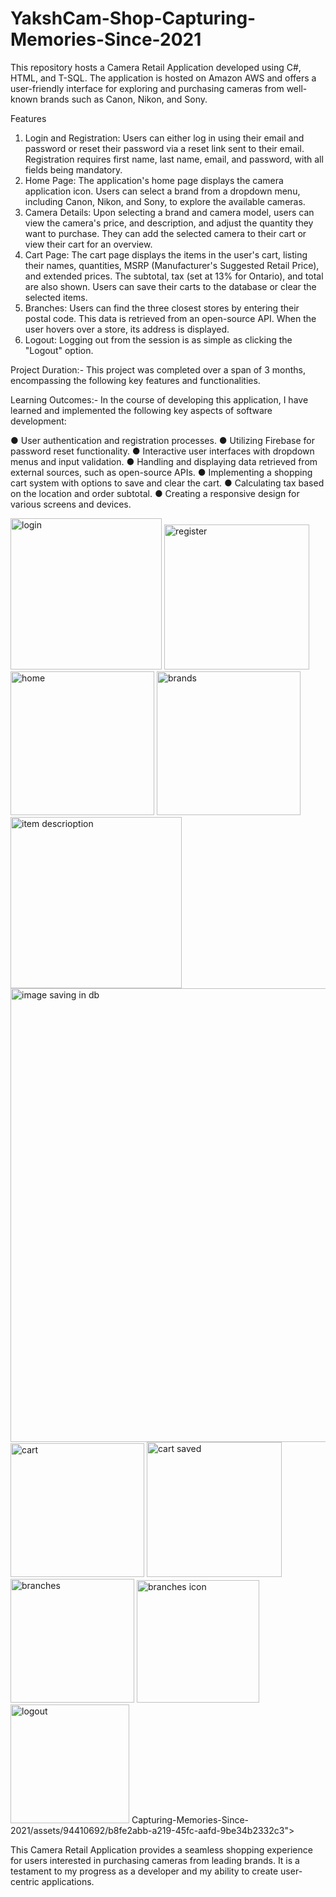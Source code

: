 # YakshCam-Shop-Capturing-Memories-Since-2021
This repository hosts a Camera Retail Application developed using C#, HTML, and T-SQL. The application is hosted on Amazon AWS and offers a user-friendly interface for exploring and purchasing cameras from well-known brands such as Canon, Nikon, and Sony.

Features
1. Login and Registration: Users can either log in using their email and password or reset their password via a reset link sent to their email. Registration requires first name, last name, email, and password, with all fields being mandatory.
2. Home Page: The application's home page displays the camera application icon. Users can select a brand from a dropdown menu, including Canon, Nikon, and Sony, to explore the available cameras.
3. Camera Details: Upon selecting a brand and camera model, users can view the camera's price, and description, and adjust the quantity they want to purchase. They can add the selected camera to their cart or view their cart for an overview.
4. Cart Page: The cart page displays the items in the user's cart, listing their names, quantities, MSRP (Manufacturer's Suggested Retail Price), and extended prices. The subtotal, tax (set at 13% for Ontario), and total are also shown. Users can save their carts to the database or clear the selected items.
5. Branches: Users can find the three closest stores by entering their postal code. This data is retrieved from an open-source API. When the user hovers over a store, its address is displayed.
6. Logout: Logging out from the session is as simple as clicking the "Logout" option.

Project Duration:-
This project was completed over a span of 3 months, encompassing the following key features and functionalities.

Learning Outcomes:-
In the course of developing this application, I have learned and implemented the following key aspects of software development:

● User authentication and registration processes.
● Utilizing Firebase for password reset functionality.
● Interactive user interfaces with dropdown menus and input validation.
● Handling and displaying data retrieved from external sources, such as open-source APIs. 
● Implementing a shopping cart system with options to save and clear the cart.
● Calculating tax based on the location and order subtotal.
● Creating a responsive design for various screens and devices.

<img width="242" alt="login" src="https://github.com/yakshpatel22/YakshCam-Shop-Capturing-Memories-Since-2021/assets/94410692/0c186b81-ef18-4b76-b375-01a127f2e2c0">

<img width="232" alt="register" src="https://github.com/yakshpatel22/YakshCam-Shop-Capturing-Memories-Since-2021/assets/94410692/4b2602c3-d791-4690-b31f-67a652df6188">
<img width="230" alt="home" src="https://github.com/yakshpatel22/YakshCam-Shop-Capturing-Memories-Since-2021/assets/94410692/c535baa6-3b4a-4cdc-888a-235ac4347d03">
<img width="230" alt="brands" src="https://github.com/yakshpatel22/YakshCam-Shop-Capturing-Memories-Since-2021/assets/94410692/ad83faa5-ba50-48d5-8043-80073770923d">
<img width="274" alt="item descrioption" src="https://github.com/yakshpatel22/YakshCam-Shop-Capturing-Memories-Since-2021/assets/94410692/4b53c8f2-a928-40ab-83a2-847dff6666ed">
<img width="726" alt="image saving in db" src="https://github.com/yakshpatel22/YakshCam-Shop-Capturing-Memories-Since-2021/assets/94410692/fe35ab35-2190-4ef0-a30c-6db2d36a3568">
<img width="214" alt="cart" src="https://github.com/yakshpatel22/YakshCam-Shop-Capturing-Memories-Since-2021/assets/94410692/9a41d271-c6db-4f23-95ca-7762617a5bdc">
<img width="216" alt="cart saved" src="https://github.com/yakshpatel22/YakshCam-Shop-Capturing-Memories-Since-2021/assets/94410692/e7e3b638-1990-45dc-adb1-72f29e72f96d">

<img width="198" alt="branches" src="https://github.com/yakshpatel22/YakshCam-Shop-Capturing-Memories-Since-2021/assets/94410692/62eafc59-154c-48c2-b6e1-b62738d6d6dc">
<img width="196" alt="branches icon" src="https://github.com/yakshpatel22/YakshCam-Shop-Capturing-Memories-Since-2021/assets/94410692/6fc0863e-eb23-42a6-92b6-ec837420b90c">
<img width="190" alt="logout" src="https://github.com/yakshpatel22/YakshCam-Shop-Capturing-Memories-Since-2021/assets/94410692/2019c803-8060-4fa1-a5d5-83c9ff95e883">
Capturing-Memories-Since-2021/assets/94410692/b8fe2abb-a219-45fc-aafd-9be34b2332c3">

This Camera Retail Application provides a seamless shopping experience for users interested in purchasing cameras from leading brands. It is a testament to my progress as a developer and my ability to create user-centric applications.
